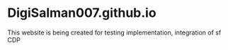 # DigiSalman007.github.io
 This website is being created for testing implementation, integration of sf CDP
